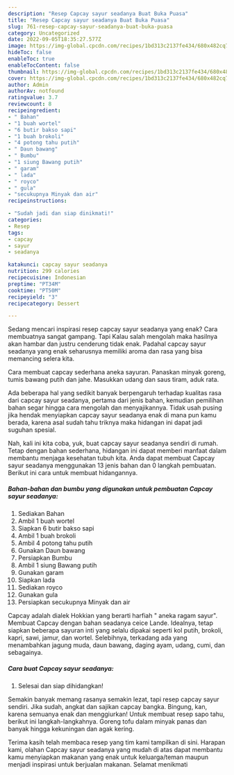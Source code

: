 ```yaml
---
description: "Resep Capcay sayur seadanya Buat Buka Puasa"
title: "Resep Capcay sayur seadanya Buat Buka Puasa"
slug: 761-resep-capcay-sayur-seadanya-buat-buka-puasa
category: Uncategorized
date: 2022-09-05T18:35:27.577Z
image: https://img-global.cpcdn.com/recipes/1bd313c2137fe434/680x482cq70/capcay-sayur-seadanya-foto-resep-utama.jpg
hideToc: false
enableToc: true
enableTocContent: false
thumbnail: https://img-global.cpcdn.com/recipes/1bd313c2137fe434/680x482cq70/capcay-sayur-seadanya-foto-resep-utama.jpg
cover: https://img-global.cpcdn.com/recipes/1bd313c2137fe434/680x482cq70/capcay-sayur-seadanya-foto-resep-utama.jpg
author: Admin
authorAv: notfound
ratingvalue: 3.7
reviewcount: 8
recipeingredient:
- " Bahan"
- "1 buah wortel"
- "6 butir bakso sapi"
- "1 buah brokoli"
- "4 potong tahu putih"
- " Daun bawang"
- " Bumbu"
- "1 siung Bawang putih"
- " garam"
- " lada"
- " royco"
- " gula"
- "secukupnya Minyak dan air"
recipeinstructions:

- "Sudah jadi dan siap dinikmati!"
categories:
- Resep
tags:
- capcay
- sayur
- seadanya

katakunci: capcay sayur seadanya 
nutrition: 299 calories
recipecuisine: Indonesian
preptime: "PT34M"
cooktime: "PT50M"
recipeyield: "3"
recipecategory: Dessert

---
```



Sedang mencari inspirasi resep capcay sayur seadanya yang enak? Cara membuatnya sangat gampang. Tapi Kalau salah mengolah maka hasilnya akan hambar dan justru cenderung tidak enak. Padahal capcay sayur seadanya yang enak seharusnya memiliki aroma dan rasa yang bisa memancing selera kita.


Cara membuat capcay sederhana aneka sayuran. Panaskan minyak goreng, tumis bawang putih dan jahe. Masukkan udang dan saus tiram, aduk rata.

Ada beberapa hal yang sedikit banyak berpengaruh terhadap kualitas rasa dari capcay sayur seadanya, pertama dari jenis bahan, kemudian pemilihan bahan segar hingga cara mengolah dan menyajikannya. Tidak usah pusing jika hendak menyiapkan capcay sayur seadanya enak di mana pun kamu berada, karena asal sudah tahu triknya maka hidangan ini dapat jadi suguhan spesial.


Nah, kali ini kita coba, yuk, buat capcay sayur seadanya sendiri di rumah. Tetap dengan bahan sederhana, hidangan ini dapat memberi manfaat dalam membantu menjaga kesehatan tubuh kita. Anda dapat membuat Capcay sayur seadanya menggunakan 13 jenis bahan dan 0 langkah pembuatan. Berikut ini cara untuk membuat hidangannya.

<!--inarticleads1-->

##### Bahan-bahan dan bumbu yang digunakan untuk pembuatan Capcay sayur seadanya:

1. Sediakan  Bahan
1. Ambil 1 buah wortel
1. Siapkan 6 butir bakso sapi
1. Ambil 1 buah brokoli
1. Ambil 4 potong tahu putih
1. Gunakan  Daun bawang
1. Persiapkan  Bumbu
1. Ambil 1 siung Bawang putih
1. Gunakan  garam
1. Siapkan  lada
1. Sediakan  royco
1. Gunakan  gula
1. Persiapkan secukupnya Minyak dan air


Capcay adalah dialek Hokkian yang berarti harfiah &#34; aneka ragam sayur&#34;. Membuat Capcay dengan bahan seadanya ceice Lande. Idealnya, tetap siapkan beberapa sayuran inti yang selalu dipakai seperti kol putih, brokoli, kapri, sawi, jamur, dan wortel. Selebihnya, terkadang ada yang menambahkan jagung muda, daun bawang, daging ayam, udang, cumi, dan sebagainya. 

<!--inarticleads2-->

##### Cara buat Capcay sayur seadanya:


1. Selesai dan siap dihidangkan!

Semakin banyak memang rasanya semakin lezat, tapi resep capcay sayur sendiri. Jika sudah, angkat dan sajikan capcay bangka. Bingung, kan, karena semuanya enak dan menggiurkan! Untuk membuat resep sapo tahu, berikut ini langkah-langkahnya. Goreng tofu dalam minyak panas dan banyak hingga kekuningan dan agak kering. 

Terima kasih telah membaca resep yang tim kami tampilkan di sini. Harapan kami, olahan Capcay sayur seadanya yang mudah di atas dapat membantu kamu menyiapkan makanan yang enak untuk keluarga/teman maupun menjadi inspirasi untuk berjualan makanan. Selamat menikmati
